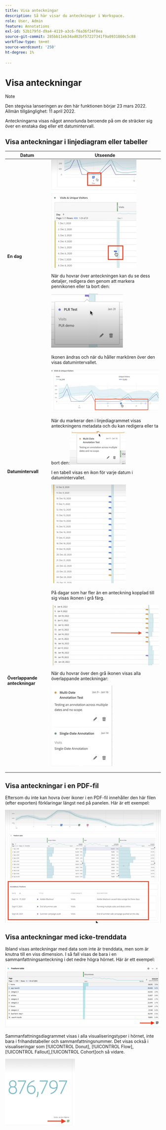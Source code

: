 ```yaml
---
title: Visa anteckningar
description: Så här visar du anteckningar i Workspace.
role: User, Admin
feature: Annotations
exl-id: 52b179fd-d9a4-4119-a3c6-f6a36f24f8ea
source-git-commit: 285bb11eb34ad02bf57227341f9a0931860c5c88
workflow-type: tm+mt
source-wordcount: '250'
ht-degree: 1%

---
```


# Visa anteckningar

>[!NOTE]
>
>Den stegvisa lanseringen av den här funktionen börjar 23 mars 2022. Allmän tillgänglighet: 11 april 2022.

Anteckningarna visas något annorlunda beroende på om de sträcker sig över en enstaka dag eller ett datumintervall.

## Visa anteckningar i linjediagram eller tabeller

| Datum | Utseende |
| --- | --- |
| **En dag** | ![](assets/single-day.png)<p>När du hovrar över anteckningen kan du se dess detaljer, redigera den genom att markera pennikonen eller ta bort den:<p> ![](assets/hover.png) |
| **Datumintervall** | Ikonen ändras och när du håller markören över den visas datumintervallet.<p>![](assets/multi-day.png)<p>När du markerar den i linjediagrammet visas anteckningens metadata och du kan redigera eller ta bort den:![](assets/multi-hover.png)<p>I en tabell visas en ikon för varje datum i datumintervallet.<p>![](assets/multi-day-table.png) |
| **Överlappande anteckningar** | På dagar som har fler än en anteckning kopplad till sig visas ikonen i grå färg.<p>![](assets/grey.png)<p>När du hovrar över den grå ikonen visas alla överlappande anteckningar:<p>![](assets/overlap.png) |

## Visa anteckningar i en PDF-fil

Eftersom du inte kan hovra över ikoner i en PDF-fil innehåller den här filen (efter exporten) förklaringar längst ned på panelen. Här är ett exempel:

![](assets/ann-pdf.png)

## Visa anteckningar med icke-trenddata

Ibland visas anteckningar med data som inte är trenddata, men som är knutna till en viss dimension. I så fall visas de bara i en sammanfattningsanteckning i det nedre högra hörnet. Här är ett exempel:

![](assets/non-date.png)

Sammanfattningsdiagrammet visas i alla visualiseringstyper i hörnet, inte bara i frihandstabeller och sammanfattningsnummer. Det visas också i visualiseringar som [!UICONTROL Donut], [!UICONTROL Flow],[!UICONTROL Fallout],[!UICONTROL Cohort]och så vidare.

![](assets/ann-summary.png)
